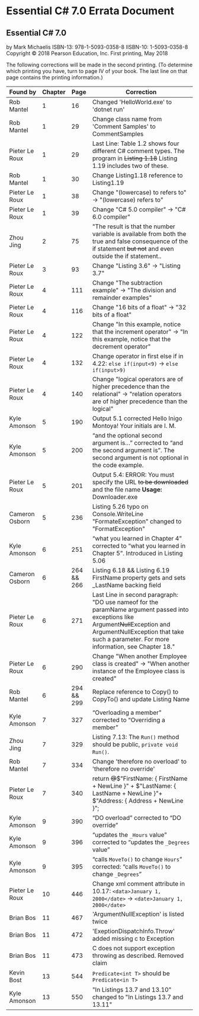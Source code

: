 # Essential C# 7.0 Errata Document

## Essential C# 7.0
by Mark Michaelis
ISBN-13: 978-1-5093-0358-8
IISBN-10: 1-5093-0358-8
Copyright © 2018 Pearson Education, Inc.
First printing, May 2018

The following corrections will be made in the second printing. (To determine which printing you have, turn to page IV of your book. The last line on that page contains the printing information.)

Found by       | Chapter | Page       | Correction                                                                                                                                                        |
-------------- | ------- | ---------- | ----------------------------------------------------------------------------------------------------------------------------------------------------------------- |
Rob Mantel     | 1       | 16         | Changed 'HelloWorld.exe' to 'dotnet run'                                                                                                                          |
Rob Mantel     | 1       | 29         | Change class name from 'Comment Samples' to CommentSamples
Pieter Le Roux | 1       | 29         | Last Line: Table 1.2 shows four different C# comment types. The program in <s>Listing 1.18</s> Listing 1.19 includes two of these.
Rob Mantel     | 1       | 30         | Change Listing1.18 reference to Listing1.19                                                                                           
Pieter Le Roux | 1       | 38         | Change "(lowercase) to refers to" -> "(lowercase) refers to" 
Pieter Le Roux | 1       | 39         | Change "C# 5.0 compiler" -> "C# 6.0 compiler" 
Zhou Jing      | 2       | 75         | "The result is that the number variable is available from both the true and false consequence of the if statement ~~but not~~ and even outside the if statement.. |
Pieter Le Roux | 3       | 93         | Change "Listing 3.6" -> "Listing 3.7" 
Pieter Le Roux | 4       | 111        | Change "The subtraction example" -> "The division and remainder examples" 
Pieter Le Roux | 4       | 116        | Change "16 bits of a float" -> "32 bits of a float"
Pieter Le Roux | 4       | 122        | Change "In this example, notice that the increment operator" -> "In this example, notice that the decrement operator" 
Pieter Le Roux | 4       | 132        | Change operator in first else if in 4.22: `else if(input<9)` -> `else if(input>9)` 
Pieter Le Roux | 4       | 140        | Change "logical operators are of higher precedence than the relational" -> "relation operators are of higher precedence than the logical" 
Kyle Amonson   | 5       | 190        | Output 5.1 corrected Hello Inigo Montoya! Your initials are I. M.
Kyle Amonson   | 5       | 200        | “and the optional second argument is…” corrected to “and the second argument is”.  The second argument is not optional in the code example.
Pieter Le Roux | 5       | 201        | Output 5.4: ERROR:  You must specify the URL <s>to be downloaded</s> and the file name **Usage:** Downloader.exe <URL> <TargetFileName> 
Cameron Osborn | 5       | 236        | Listing 5.26 typo on Console.WriteLine "FormateException" changed to "FormatException"                                                                            |
Kyle Amonson   | 6       | 251        | “what you learned in Chapter 4” corrected to “what you learned in Chapter 5”.  Introduced in Listing 5.06                                                         |
Cameron Osborn | 6       | 264 && 266 | Listing 6.18 && Listing 6.19 FirstName property gets and sets _LastName backing field
Pieter Le Roux | 6       | 271        | Last Line in second paragraph: "DO use nameof for the paramName argument passed into exceptions like Argument<s>Null</s>Exception and ArgumentNullException that take such a parameter. For more information, see Chapter 18."
Pieter Le Roux | 6       | 290        | Change "When another Employee class is created" -> "When another instance of the Employee class is created"                                                   
Rob Mantel     | 6       | 294 && 299 | Replace reference to Copy() to CopyTo() and update Listing Name                                                                                                 
Kyle Amonson   | 7       | 327        | “Overloading a member” corrected to “Overriding a member”   
Zhou Jing      | 7       | 329        | Listing 7.13: The `Run()` method should be public, `private void Run()`.                                                                                         
Rob Mantel     | 7       | 334        | Change 'therefore no overload' to 'therefore no override'   
Pieter Le Roux | 7       | 340        | return <s>@</s>$"FirstName: { FirstName + NewLine }" + $"LastName: { LastName + NewLine }"+ $"Address: { Address + NewLine }";
Kyle Amonson   | 9       | 390        | “DO overload” corrected to “DO override”
Kyle Amonson   | 9       | 396        | “updates the `_Hours` value” corrected to “updates the `_Degrees` value”
Kyle Amonson   | 9       | 395        | “calls `MoveTo()` to change `Hours`” corrected: “calls `MoveTo()` to change `_Degrees`”
Pieter Le Roux | 10      | 446        | Change xml comment attribute in 10.17: `<data>January 1, 2000</date>` -> `<date>January 1, 2000</date>`
Brian Bos      | 11      | 467        | 'ArgumentNullException' is listed twice 
Brian Bos      | 11      | 472        | 'ExeptionDispatchInfo.Throw' added missing c to Exception
Brian Bos      | 11      | 473        | C does not support exception throwing as described. Removed claim
Kevin Bost     | 13      | 544        | `Predicate<int T>` should be `Predicate<in T>`
Kyle Amonson   | 13      | 550        | "In Listings 13.7 and 13.10" changed to "In Listings 13.7 and 13.11"
